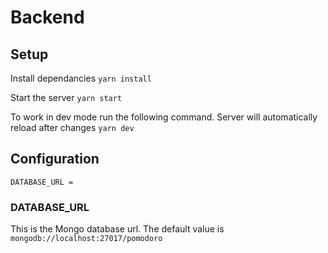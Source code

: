 # Backend

## Setup

Install dependancies
`yarn install`

Start the server
`yarn start`

To work in dev mode run the following command. Server will automatically reload after changes
`yarn dev`

## Configuration

```
DATABASE_URL =
```

### DATABASE_URL
This is the Mongo database url. The default value is `mongodb://localhost:27017/pomodoro`
